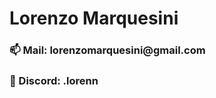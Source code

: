 <h1>Lorenzo Marquesini</h1>
<h3>📫 Mail: lorenzomarquesini@gmail.com </h3>
<h3>💬 Discord: .lorenn </h3>

